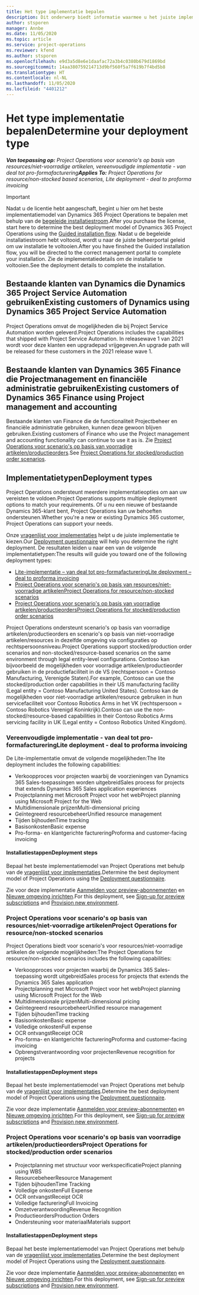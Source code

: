 ```yaml
---
title: Het type implementatie bepalen
description: Dit onderwerp biedt informatie waarmee u het juiste implementatietype van projectactiviteiten voor uw bedrijf kunt bepalen.
author: stsporen
manager: Annbe
ms.date: 11/05/2020
ms.topic: article
ms.service: project-operations
ms.reviewer: kfend
ms.author: stsporen
ms.openlocfilehash: e9d3a5d8e6e1daafac72a3b4c0380b679d1869bd
ms.sourcegitcommit: 14aa380759214713d9bf560f5a7f619b7f4bd5b8
ms.translationtype: HT
ms.contentlocale: nl-NL
ms.lasthandoff: 11/05/2020
ms.locfileid: "4401212"
---
```

# <a name="determine-your-deployment-type"></a><span data-ttu-id="7239c-103">Het type implementatie bepalen</span><span class="sxs-lookup"><span data-stu-id="7239c-103">Determine your deployment type</span></span>

<span data-ttu-id="7239c-104">_**Van toepassing op:** Project Operations voor scenario's op basis van resources/niet-voorradige artikelen, vereenvoudigde implementatie - van deal tot pro-formafacturering_</span><span class="sxs-lookup"><span data-stu-id="7239c-104">_**Applies To:** Project Operations for resource/non-stocked based scenarios, Lite deployment - deal to proforma invoicing_</span></span>

> [!IMPORTANT]
> <span data-ttu-id="7239c-105">Nadat u de licentie hebt aangeschaft, begint u hier om het beste implementatiemodel van Dynamics 365 Project Operations te bepalen met behulp van de [begeleide installatiestroom](https://aka.ms/provisionprojectoperations).</span><span class="sxs-lookup"><span data-stu-id="7239c-105">After you purchase the license, start here to determine the best deployment model of Dynamics 365 Project Operations using the [Guided installation flow](https://aka.ms/provisionprojectoperations).</span></span>
> <span data-ttu-id="7239c-106">Nadat u de begeleide installatiestroom hebt voltooid, wordt u naar de juiste beheerportal geleid om uw installatie te voltooien.</span><span class="sxs-lookup"><span data-stu-id="7239c-106">After you have finshed the Guided installation flow, you will be directed to the correct management portal to complete your installation.</span></span> <span data-ttu-id="7239c-107">Zie de implementatiedetails om de installatie te voltooien.</span><span class="sxs-lookup"><span data-stu-id="7239c-107">See the deployment details to complete the installation.</span></span>


## <a name="existing-customers-of-dynamics-using-dynamics-365-project-service-automation"></a><span data-ttu-id="7239c-108">Bestaande klanten van Dynamics die Dynamics 365 Project Service Automation gebruiken</span><span class="sxs-lookup"><span data-stu-id="7239c-108">Existing customers of Dynamics using Dynamics 365 Project Service Automation</span></span>
<span data-ttu-id="7239c-109">Project Operations omvat de mogelijkheden die bij Project Service Automation worden geleverd.</span><span class="sxs-lookup"><span data-stu-id="7239c-109">Project Operations includes the capabilities that shipped with Project Service Automation.</span></span> <span data-ttu-id="7239c-110">In releasewave 1 van 2021 wordt voor deze klanten een upgradepad vrijgegeven.</span><span class="sxs-lookup"><span data-stu-id="7239c-110">An upgrade path will be released for these customers in the 2021 release wave 1.</span></span>

## <a name="existing-customers-of-dynamics-365-finance-using-project-management-and-accounting"></a><span data-ttu-id="7239c-111">Bestaande klanten van Dynamics 365 Finance die Projectmanagement en financiële administratie gebruiken</span><span class="sxs-lookup"><span data-stu-id="7239c-111">Existing customers of Dynamics 365 Finance using Project management and accounting</span></span> 

<span data-ttu-id="7239c-112">Bestaande klanten van Finance die de functionaliteit Projectbeheer en financiële administratie gebruiken, kunnen deze gewoon blijven gebruiken.</span><span class="sxs-lookup"><span data-stu-id="7239c-112">Existing customers of Finance who use the Project management and accounting functionality can continue to use it as is.</span></span> <span data-ttu-id="7239c-113">Zie [Project Operations voor scenario's op basis van voorradige artikelen/productieorders](#pma).</span><span class="sxs-lookup"><span data-stu-id="7239c-113">See [Project Operations for stocked/production order scenarios](#pma).</span></span>


## <a name="deployment-types"></a><span data-ttu-id="7239c-114">Implementatietypen</span><span class="sxs-lookup"><span data-stu-id="7239c-114">Deployment types</span></span>
<span data-ttu-id="7239c-115">Project Operations ondersteunt meerdere implementatieopties om aan uw vereisten te voldoen.</span><span class="sxs-lookup"><span data-stu-id="7239c-115">Project Operations supports multiple deployment options to match your requirements.</span></span> <span data-ttu-id="7239c-116">Of u nu een nieuwe of bestaande Dynamics 365-klant bent, Project Operations kan uw behoeften ondersteunen.</span><span class="sxs-lookup"><span data-stu-id="7239c-116">Whether you're a new or existing Dynamics 365 customer, Project Operations can support your needs.</span></span>

<span data-ttu-id="7239c-117">Onze [vragenlijst voor implementaties](https://aka.ms/provisionprojectoperations) helpt u de juiste implementatie te kiezen.</span><span class="sxs-lookup"><span data-stu-id="7239c-117">Our [Deployment questionnaire](https://aka.ms/provisionprojectoperations) will help you determine the right deployment.</span></span> <span data-ttu-id="7239c-118">De resultaten leiden u naar een van de volgende implementatietypen:</span><span class="sxs-lookup"><span data-stu-id="7239c-118">The results will guide you toward one of the following deployment types:</span></span>

- [<span data-ttu-id="7239c-119">Lite-implementatie – van deal tot pro-formafacturering</span><span class="sxs-lookup"><span data-stu-id="7239c-119">Lite deployment – deal to proforma invoicing</span></span>](#lite)
- [<span data-ttu-id="7239c-120">Project Operations voor scenario's op basis van resources/niet-voorradige artikelen</span><span class="sxs-lookup"><span data-stu-id="7239c-120">Project Operations for resource/non-stocked scenarios</span></span>](#integrated)
- [<span data-ttu-id="7239c-121">Project Operations voor scenario's op basis van voorradige artikelen/productieorders</span><span class="sxs-lookup"><span data-stu-id="7239c-121">Project Operations for stocked/production order scenarios</span></span>](#pma)

<span data-ttu-id="7239c-122">Project Operations ondersteunt scenario's op basis van voorradige artikelen/productieorders en scenario's op basis van niet-voorradige artikelen/resources in dezelfde omgeving via configuraties op rechtspersoonsniveau.</span><span class="sxs-lookup"><span data-stu-id="7239c-122">Project Operations support stocked/production order scenarios and non-stocked/resource-based scenarios on the same environment through legal entity-level configurations.</span></span> <span data-ttu-id="7239c-123">Contoso kan bijvoorbeeld de mogelijkheden voor voorradige artikelen/productieorder gebruiken in de productiefaciliteit in de VS (rechtspersoon = Contoso Manufacturing, Verenigde Staten).</span><span class="sxs-lookup"><span data-stu-id="7239c-123">For example, Contoso can use the stocked/production order capabilities in their US manufacturing facility (Legal entity = Contoso Manufacturing United States).</span></span> <span data-ttu-id="7239c-124">Contoso kan de mogelijkheden voor niet-voorradige artikelen/resource gebruiken in hun servicefaciliteit voor Contoso Robotics Arms in het VK (rechtspersoon = Contoso Robotics Verenigd Koninkrijk).</span><span class="sxs-lookup"><span data-stu-id="7239c-124">Contoso can use the non-stocked/resource-based capabilities in their Contoso Robotics Arms servicing facility in UK (Legal entity = Contoso Robotics United Kingdom).</span></span>

### <a name="lite-deployment---deal-to-proforma-invoicing"></a><a  name="lite"></a><span data-ttu-id="7239c-125">Vereenvoudigde implementatie - van deal tot pro-formafacturering</span><span class="sxs-lookup"><span data-stu-id="7239c-125">Lite deployment - deal to proforma invoicing</span></span>

<span data-ttu-id="7239c-126">De Lite-implementatie omvat de volgende mogelijkheden:</span><span class="sxs-lookup"><span data-stu-id="7239c-126">The lite deployment includes the following capabilities:</span></span>

- <span data-ttu-id="7239c-127">Verkoopproces voor projecten waarbij de voorzieningen van Dynamics 365 Sales-toepassingen worden uitgebreid</span><span class="sxs-lookup"><span data-stu-id="7239c-127">Sales process for projects that extends Dynamics 365 Sales application experiences</span></span>
- <span data-ttu-id="7239c-128">Projectplanning met Microsoft Project voor het web</span><span class="sxs-lookup"><span data-stu-id="7239c-128">Project planning using Microsoft Project for the Web</span></span>
- <span data-ttu-id="7239c-129">Multidimensionale prijzen</span><span class="sxs-lookup"><span data-stu-id="7239c-129">Multi-dimensional pricing</span></span>
- <span data-ttu-id="7239c-130">Geïntegreerd resourcebeheer</span><span class="sxs-lookup"><span data-stu-id="7239c-130">Unified resource management</span></span>
- <span data-ttu-id="7239c-131">Tijden bijhouden</span><span class="sxs-lookup"><span data-stu-id="7239c-131">Time tracking</span></span>
- <span data-ttu-id="7239c-132">Basisonkosten</span><span class="sxs-lookup"><span data-stu-id="7239c-132">Basic expense</span></span>
- <span data-ttu-id="7239c-133">Pro-forma- en klantgerichte facturering</span><span class="sxs-lookup"><span data-stu-id="7239c-133">Proforma and customer-facing invoicing</span></span> 

#### <a name="deployment-steps"></a><span data-ttu-id="7239c-134">Installatiestappen</span><span class="sxs-lookup"><span data-stu-id="7239c-134">Deployment steps</span></span>
<span data-ttu-id="7239c-135">Bepaal het beste implementatiemodel van Project Operations met behulp van de [vragenlijst voor implementaties](https://aka.ms/provisionprojectoperations).</span><span class="sxs-lookup"><span data-stu-id="7239c-135">Determine the best deployment model of Project Operations using the [Deployment questionnaire](https://aka.ms/provisionprojectoperations).</span></span>

<span data-ttu-id="7239c-136">Zie voor deze implementatie [Aanmelden voor preview-abonnementen](lite-preview-subscription-sign-up.md) en [Nieuwe omgeving inrichten](lite-deployment.md).</span><span class="sxs-lookup"><span data-stu-id="7239c-136">For this deployment, see [Sign-up for preview subscriptions](lite-preview-subscription-sign-up.md) and [Provision new environment](lite-deployment.md).</span></span> 


### <a name="project-operations-for-resourcenon-stocked-scenarios"></a><a name="integrated"></a><span data-ttu-id="7239c-137">Project Operations voor scenario's op basis van resources/niet-voorradige artikelen</span><span class="sxs-lookup"><span data-stu-id="7239c-137">Project Operations for resource/non-stocked scenarios</span></span>
<span data-ttu-id="7239c-138">Project Operations biedt voor scenario's voor resources/niet-voorradige artikelen de volgende mogelijkheden:</span><span class="sxs-lookup"><span data-stu-id="7239c-138">The Project Operations for resource/non-stocked scenarios includes the following capabilities:</span></span>
 
- <span data-ttu-id="7239c-139">Verkoopproces voor projecten waarbij de Dynamics 365 Sales-toepassing wordt uitgebreid</span><span class="sxs-lookup"><span data-stu-id="7239c-139">Sales process for projects that extends the Dynamics 365 Sales application</span></span>
- <span data-ttu-id="7239c-140">Projectplanning met Microsoft Project voor het web</span><span class="sxs-lookup"><span data-stu-id="7239c-140">Project planning using Microsoft Project for the Web</span></span>
- <span data-ttu-id="7239c-141">Multidimensionale prijzen</span><span class="sxs-lookup"><span data-stu-id="7239c-141">Multi-dimensional pricing</span></span>
- <span data-ttu-id="7239c-142">Geïntegreerd resourcebeheer</span><span class="sxs-lookup"><span data-stu-id="7239c-142">Unified resource management</span></span>
- <span data-ttu-id="7239c-143">Tijden bijhouden</span><span class="sxs-lookup"><span data-stu-id="7239c-143">Time tracking</span></span>
- <span data-ttu-id="7239c-144">Basisonkosten</span><span class="sxs-lookup"><span data-stu-id="7239c-144">Basic expense</span></span>
- <span data-ttu-id="7239c-145">Volledige onkosten</span><span class="sxs-lookup"><span data-stu-id="7239c-145">Full expense</span></span>
- <span data-ttu-id="7239c-146">OCR ontvangst</span><span class="sxs-lookup"><span data-stu-id="7239c-146">Receipt OCR</span></span>
- <span data-ttu-id="7239c-147">Pro-forma- en klantgerichte facturering</span><span class="sxs-lookup"><span data-stu-id="7239c-147">Proforma and customer-facing invoicing</span></span> 
- <span data-ttu-id="7239c-148">Opbrengstverantwoording voor projecten</span><span class="sxs-lookup"><span data-stu-id="7239c-148">Revenue recognition for projects</span></span>

#### <a name="deployment-steps"></a><span data-ttu-id="7239c-149">Installatiestappen</span><span class="sxs-lookup"><span data-stu-id="7239c-149">Deployment steps</span></span>
<span data-ttu-id="7239c-150">Bepaal het beste implementatiemodel van Project Operations met behulp van de [vragenlijst voor implementaties](https://aka.ms/provisionprojectoperations).</span><span class="sxs-lookup"><span data-stu-id="7239c-150">Determine the best deployment model of Project Operations using the [Deployment questionnaire](https://aka.ms/provisionprojectoperations).</span></span>

<span data-ttu-id="7239c-151">Zie voor deze implementatie [Aanmelden voor preview-abonnementen](resource-sign-up-preview-subscription.md) en [Nieuwe omgeving inrichten](resource-provision-new-environment.md).</span><span class="sxs-lookup"><span data-stu-id="7239c-151">For this deployment, see [Sign-up for preview subscriptions](resource-sign-up-preview-subscription.md) and [Provision new environment](resource-provision-new-environment.md).</span></span> 


### <a name="project-operations-for-stockedproduction-order-scenarios"></a><a name="pma"></a><span data-ttu-id="7239c-152">Project Operations voor scenario's op basis van voorradige artikelen/productieorders</span><span class="sxs-lookup"><span data-stu-id="7239c-152">Project Operations for stocked/production order scenarios</span></span>

- <span data-ttu-id="7239c-153">Projectplanning met structuur voor werkspecificatie</span><span class="sxs-lookup"><span data-stu-id="7239c-153">Project planning using WBS</span></span>
- <span data-ttu-id="7239c-154">Resourcebeheer</span><span class="sxs-lookup"><span data-stu-id="7239c-154">Resource Management</span></span>
- <span data-ttu-id="7239c-155">Tijden bijhouden</span><span class="sxs-lookup"><span data-stu-id="7239c-155">Time Tracking</span></span>
- <span data-ttu-id="7239c-156">Volledige onkosten</span><span class="sxs-lookup"><span data-stu-id="7239c-156">Full Expense</span></span>
- <span data-ttu-id="7239c-157">OCR ontvangst</span><span class="sxs-lookup"><span data-stu-id="7239c-157">Receipt OCR</span></span>
- <span data-ttu-id="7239c-158">Volledige facturering</span><span class="sxs-lookup"><span data-stu-id="7239c-158">Full Invoicing</span></span>
- <span data-ttu-id="7239c-159">Omzetverantwoording</span><span class="sxs-lookup"><span data-stu-id="7239c-159">Revenue Recognition</span></span>
- <span data-ttu-id="7239c-160">Productieorders</span><span class="sxs-lookup"><span data-stu-id="7239c-160">Production Orders</span></span>
- <span data-ttu-id="7239c-161">Ondersteuning voor materiaal</span><span class="sxs-lookup"><span data-stu-id="7239c-161">Materials support</span></span>

#### <a name="deployment-steps"></a><span data-ttu-id="7239c-162">Installatiestappen</span><span class="sxs-lookup"><span data-stu-id="7239c-162">Deployment steps</span></span>
<span data-ttu-id="7239c-163">Bepaal het beste implementatiemodel van Project Operations met behulp van de [vragenlijst voor implementaties](https://aka.ms/provisionprojectoperations).</span><span class="sxs-lookup"><span data-stu-id="7239c-163">Determine the best deployment model of Project Operations using the [Deployment questionnaire](https://aka.ms/provisionprojectoperations).</span></span>

<span data-ttu-id="7239c-164">Zie voor deze implementatie [Aanmelden voor preview-abonnementen](https://docs.microsoft.com/dynamics365/fin-ops-core/dev-itpro/dev-tools/sign-up-preview-subscription?toc=/dynamics365/finance/toc.json) en [Nieuwe omgeving inrichten](https://docs.microsoft.com/dynamics365/fin-ops-core/dev-itpro/deployment/deploy-demo-environment?toc=/dynamics365/finance/toc.json).</span><span class="sxs-lookup"><span data-stu-id="7239c-164">For this deployment, see [Sign-up for preview subscriptions](https://docs.microsoft.com/dynamics365/fin-ops-core/dev-itpro/dev-tools/sign-up-preview-subscription?toc=/dynamics365/finance/toc.json) and [Provision new environment](https://docs.microsoft.com/dynamics365/fin-ops-core/dev-itpro/deployment/deploy-demo-environment?toc=/dynamics365/finance/toc.json).</span></span> 

